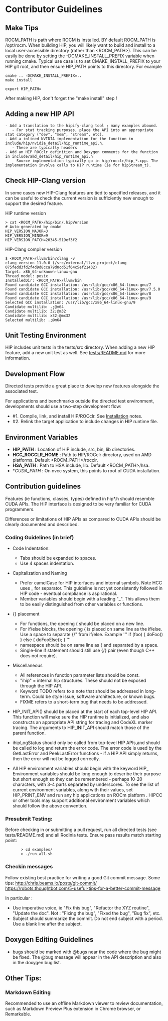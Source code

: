 # Contributor Guidelines

## Make Tips
ROCM_PATH is path where ROCM is installed. BY default ROCM_PATH is /opt/rocm.
When building HIP, you will likely want to build and install to a local user-accessible directory (rather than <ROCM_PATH>).
This can be easily be done by setting the -DCMAKE_INSTALL_PREFIX variable when running cmake.  Typical use case is to
set CMAKE_INSTALL_PREFIX to your HIP git root, and then ensure HIP_PATH points to this directory.   For example

```
cmake .. -DCMAKE_INSTALL_PREFIX=..
make install

export HIP_PATH=
```

After making HIP, don't forget the "make install" step !



## Adding a new HIP API

    - Add a translation to the hipify-clang tool ; many examples abound.
       - For stat tracking purposes, place the API into an appropriate stat category ("dev", "mem", "stream", etc).
    - Add a inlined NVIDIA implementation for the function in include/hip/nvidia_detail/hip_runtime_api.h.
       - These are typically headers
    - Add an HIP_ROCclr definition and Doxygen comments for the function in include/amd_detail/hip_runtime_api.h
       - Source implementation typically go in hip/rocclr/hip_*.cpp. The implementation involve calls to HIP runtime (ie for hipStream_t).

## Check HIP-Clang version
In some cases new HIP-Clang features are tied to specified releases, and it can be useful to check the current version is sufficiently new enough to support the desired feature.

HIP runtime version

```
> cat <ROCM_PATH>/hip/bin/.hipVersion
# Auto-generated by cmake
HIP_VERSION_MAJOR=3
HIP_VERSION_MINOR=9
HIP_VERSION_PATCH=20345-519ef3f2
```

HIP-Clang compiler version

```
$ <ROCM_PATH>/llvm/bin/clang -v
clang version 11.0.0 (/src/external/llvm-project/clang 075fedd3fd2f4d9d8cca79d0cd51f64c5ef21432)
Target: x86_64-unknown-linux-gnu
Thread model: posix
InstalledDir: <ROCM_PATH>/llvm/bin
Found candidate GCC installation: /usr/lib/gcc/x86_64-linux-gnu/7
Found candidate GCC installation: /usr/lib/gcc/x86_64-linux-gnu/7.5.0
Found candidate GCC installation: /usr/lib/gcc/x86_64-linux-gnu/8
Found candidate GCC installation: /usr/lib/gcc/x86_64-linux-gnu/9
Selected GCC installation: /usr/lib/gcc/x86_64-linux-gnu/9
Candidate multilib: .;@m64
Candidate multilib: 32;@m32
Candidate multilib: x32;@mx32
Selected multilib: .;@m64
```

## Unit Testing Environment

HIP includes unit tests in the tests/src directory.
When adding a new HIP feature, add a new unit test as well.
See [tests/README.md](README.md) for more information.

## Development Flow

Directed tests provide a great place to develop new features alongside the associated test.

For applications and benchmarks outside the directed test environment, developments should use a two-step development flow:
- #1. Compile, link, and install HIP/ROCclr.  See [Installation](README.md#Installation) notes.
- #2. Relink the target application to include changes in HIP runtime file.

## Environment Variables
- **HIP_PATH** : Location of HIP include, src, bin, lib directories.
- **HCC_ROCCLR_HOME** : Path to HIP/ROCclr directory, used on AMD platforms.  Default <ROCM_PATH>/rocclr.
- **HSA_PATH** : Path to HSA include, lib.  Default <ROCM_PATH>/hsa.
- **CUDA_PATH* : On nvcc system, this points to root of CUDA installation.

## Contribution guidelines ##

Features (ie functions, classes, types) defined in hip*.h should resemble CUDA APIs.
The HIP interface is designed to be very familiar for CUDA programmers.

Differences or limitations of HIP APIs as compared to CUDA APIs should be clearly documented and described.

### Coding Guidelines (in brief)
- Code Indentation:
    - Tabs should be expanded to spaces.
    - Use 4 spaces indentation.
- Capitalization and Naming
    - Prefer camelCase for HIP interfaces and internal symbols.  Note HCC uses _ for separator.
      This guideline is not yet consistently followed in HIP code - eventual compliance is aspirational.
    - Member variables should begin with a leading "_".  This allows them to be easily distinguished from other variables or functions.

- {} placement
    - For functions, the opening { should be placed on a new line.
    - For if/else blocks, the opening { is placed on same line as the if/else. Use a space to separate {/" from if/else.  Example
'''
    if (foo) {
        doFoo()
    } else {
        doFooElse();
    }
'''
    - namespace should be on same line as { and separated by a space.
    - Single-line if statement should still use {/} pair (even though C++ does not require).
- Miscellaneous
    - All references in function parameter lists should be const.
    - "ihip" = internal hip structures.  These should not be exposed through the HIP API.
    - Keyword TODO refers to a note that should be addressed in long-term.  Could be style issue, software architecture, or known bugs.
    - FIXME refers to a short-term bug that needs to be addressed.

- HIP_INIT_API() should be placed at the start of each top-level HIP API.  This function will make sure the HIP runtime is initialized,
  and also constructs an appropriate API string for tracing and CodeXL marker tracing.  The arguments to HIP_INIT_API should match
  those of the parent function.
- ihipLogStatus should only be called from top-level HIP APIs,and should be called to log and return the error code.  The error code
  is used by the GetLastError and PeekLastError functions - if a HIP API simply returns, then the error will not be logged correctly.

- All HIP environment variables should begin with the keyword HIP_
    Environment variables should be long enough to describe their purpose but short enough so they can be remembered - perhaps 10-20 characters, with 3-4 parts separated by underscores.
    To see the list of current environment variables, along with their values, set HIP_PRINT_ENV and run any hip applications on ROCm platform .
    HIPCC or other tools may support additional environment variables which should follow the above convention.


### Presubmit Testing:
Before checking in or submitting a pull request, run all directed tests (see tests/README.md) and all Rodinia tests.
Ensure pass results match starting point:

```shell
       > cd examples/
       > ./run_all.sh
```


### Checkin messages
Follow existing best practice for writing a good Git commit message.    Some tips:
    http://chris.beams.io/posts/git-commit/
    https://robots.thoughtbot.com/5-useful-tips-for-a-better-commit-message

In particular :
   - Use imperative voice, ie "Fix this bug", "Refactor the XYZ routine", "Update the doc".
     Not : "Fixing the bug", "Fixed the bug", "Bug fix", etc.
   - Subject should summarize the commit.  Do not end subject with a period.  Use a blank line
     after the subject.



## Doxygen Editing Guidelines

- bugs should be marked with @bugs near the code where the bug might be fixed.  The @bug message will appear in the API description and also in the
doxygen bug list.

##  Other Tips:
### Markdown Editing
Recommended to use an offline Markdown viewer to review documentation, such as Markdown Preview Plus extension in Chrome browser, or Remarkable.
